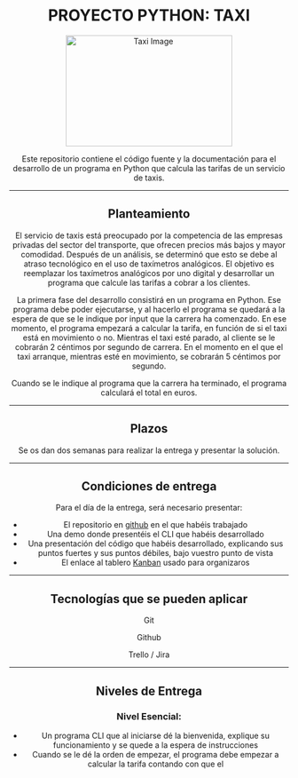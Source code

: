 <h1 align="center">PROYECTO PYTHON: TAXI</h1>

<p align="center">
  <img src="taxi_image.png" alt="Taxi Image" width="300" height="200">
</p>

<p align="center">Este repositorio contiene el código fuente y la documentación para el desarrollo de un programa en Python que calcula las tarifas de un servicio de taxis.</p>

<hr>

<h2 align="center">Planteamiento</h2>

<p align="center">El servicio de taxis está preocupado por la competencia de las empresas privadas del sector del transporte, que ofrecen precios más bajos y mayor comodidad. Después de un análisis, se determinó que esto se debe al atraso tecnológico en el uso de taxímetros analógicos. El objetivo es reemplazar los taxímetros analógicos por uno digital y desarrollar un programa que calcule las tarifas a cobrar a los clientes.</p>

<p align="center">La primera fase del desarrollo consistirá en un programa en Python. Ese programa debe poder ejecutarse, y al hacerlo el programa se quedará a la espera de que se le indique por input que la carrera ha comenzado. En ese momento, el programa empezará a calcular la tarifa, en función de si el taxi está en movimiento o no. Mientras el taxi esté parado, al cliente se le cobrarán 2 céntimos por segundo de carrera. En el momento en el que el taxi arranque, mientras esté en movimiento, se cobrarán 5 céntimos por segundo.</p>

<p align="center">Cuando se le indique al programa que la carrera ha terminado, el programa calculará el total en euros.</p>

<hr>

<h2 align="center">Plazos</h2>

<p align="center">Se os dan dos semanas para realizar la entrega y presentar la solución.</p>

<hr>

<h2 align="center">Condiciones de entrega</h2>

<p align="center">Para el día de la entrega, será necesario presentar:</p>

<ul align="center">
  <li>El repositorio en <a href="https://github.com">github</a> en el que habéis trabajado</li>
  <li>Una demo donde presentéis el CLI que habéis desarrollado</li>
  <li>Una presentación del código que habéis desarrollado, explicando sus puntos fuertes y sus puntos débiles, bajo vuestro punto de vista</li>
  <li>El enlace al tablero <a href="https://trello.com">Kanban</a> usado para organizaros</li>
</ul>

<hr>

<h2 align="center">Tecnologías que se pueden aplicar</h2>

<p align="center">Git</p>
<p align="center">Github</p>
<p align="center">Trello / Jira</p>

<hr>

<h2 align="center">Niveles de Entrega</h2>

<h3 align="center">Nivel Esencial:</h3>

<ul align="center">
  <li>Un programa CLI que al iniciarse dé la bienvenida, explique su funcionamiento y se quede a la espera de instrucciones</li>
  <li>Cuando se le dé la orden de empezar, el programa debe empezar a calcular la tarifa contando con que el
